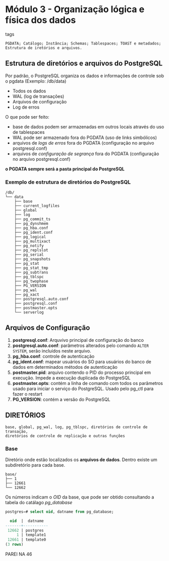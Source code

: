 # Módulo 3 - Organização lógica e física dos dados

tags
~~~text
PGDATA; Catálogo; Instância; Schemas; Tablespaces; TOAST e metadados; Estrutura de iretórios e arquivos.
~~~

## Estrutura de diretórios e arquivos do PostgreSQL

Por padrão, o PostgreSQL organiza os dados e informações de controle sob o pgdata (Exemplo: /db/data)
- Todos os dados
- WAL (log de transações)
- Arquivos de configuração
- Log de erros

O que pode ser feito:
- base de dados podem ser armazenadas em outros locais através do uso de tablespaces
- WAL pode ser armazenado fora do PGDATA (uso de links simbólicos)
- arquivos de _logs de erros_ fora do PGDATA (configuração no arquivo postgresql.conf)
- arquivos de _configuração de segrança_ fora do PGDATA (configuração no arquivo postgresql.conf)

__o PGDATA sempre será a pasta principal do PostgreSQL__

### Exemplo de estrutura de diretórios do PostgreSQL

~~~text
/db/
└── data
    ├── base
    ├── current_logfiles
    ├── global
    ├── log
    ├── pg_commit_ts
    ├── pg_dynshmem
    ├── pg_hba.conf
    ├── pg_ident.conf
    ├── pg_logical
    ├── pg_multixact
    ├── pg_notify
    ├── pg_replslot
    ├── pg_serial
    ├── pg_snapshots
    ├── pg_stat
    ├── pg_stat_tmp
    ├── pg_subtrans
    ├── pg_tblspc
    ├── pg_twophase
    ├── PG_VERSION
    ├── pg_wal
    ├── pg_xact
    ├── postgresql.auto.conf
    ├── postgresql.conf
    ├── postmaster.opts
    └── serverlog
~~~

## Arquivos de Configuração

1. __postgresql.conf__: Arquvivo principal de configuração do banco
2. __postgresql.auto.conf__: parâmetros alterados pelo comando `ALTER SYSTEM`, serão incluídos neste arquivo.
3. __pg_hba.conf__: controle de autenticação
4. __pg_ident.conf__: mapear usuários do SO para usuários do banco de dados em determinados métodos de autenticação
5. __postmaster.pid__: arquivo contendo o PID do processo principal em execução. Impede a execução duplicada do PostgreSQL
6. __postmaster.opts__: contém a linha de comando com todos os parâmetros usado para iniciar o serviço do PostgreSQL. Usado pelo pg_ctl para fazer o restart
7. __PG_VERSION__: contém a versão do PostgreSQL

## DIRETÓRIOS

~~~text
base, global, pg_wal, log, pg_tblspc, diretórios de controle de transação, 
diretórios de controle de replicação e outras funções
~~~

### Base

Diretório onde estão localizados os __arquivos de dados__. Dentro existe um subdiretório para cada base.

~~~text
base/
├── 1
├── 12661
└── 12662
~~~

Os números indicam o _OID_ da base, que pode ser obtido consultando a tabela do catálago _pg\_database_

~~~sql
postgres=# select oid, datname from pg_database;

  oid  |  datname  
-------+-----------
 12662 | postgres
     1 | template1
 12661 | template0
(3 rows)
~~~

PAREI NA 46






